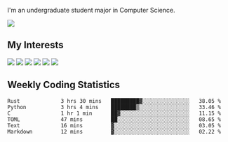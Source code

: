 I'm an undergraduate student major in Computer Science.

![](https://github-readme-stats.vercel.app/api?username=littzhch&theme=radical)

## My Interests

![](https://img.shields.io/badge/Python-3776AB?style=flat&labelColor=FFD43B&logoColor=3776AB&logo=python)
![](https://img.shields.io/badge/C-00599C?style=flat&labelColor=01427d&logoColor=6295cb&logo=c)
![](https://img.shields.io/badge/Rust-ffffff?style=flat&labelColor=ffffff&logoColor=000000&logo=rust)
![](https://img.shields.io/badge/LaTeX-008080?style=flat&labelColor=eeece5&logoColor=008080&logo=latex)
![](https://img.shields.io/badge/OpenGL-5487b2?style=flat&labelColor=ffffff&logoColor=5487b2&logo=opengl)
![](https://img.shields.io/badge/archlinux-1793d1?style=flat&labelColor=333333&logoColor=1793d1&logo=archlinux)

## Weekly Coding Statistics
<!--START_SECTION:waka-->

```text
Rust             3 hrs 30 mins   █████████▓░░░░░░░░░░░░░░░   38.05 %
Python           3 hrs 4 mins    ████████▒░░░░░░░░░░░░░░░░   33.46 %
C                1 hr 1 min      ██▓░░░░░░░░░░░░░░░░░░░░░░   11.15 %
TOML             47 mins         ██░░░░░░░░░░░░░░░░░░░░░░░   08.65 %
Text             16 mins         ▓░░░░░░░░░░░░░░░░░░░░░░░░   03.05 %
Markdown         12 mins         ▓░░░░░░░░░░░░░░░░░░░░░░░░   02.22 %
```

<!--END_SECTION:waka-->
